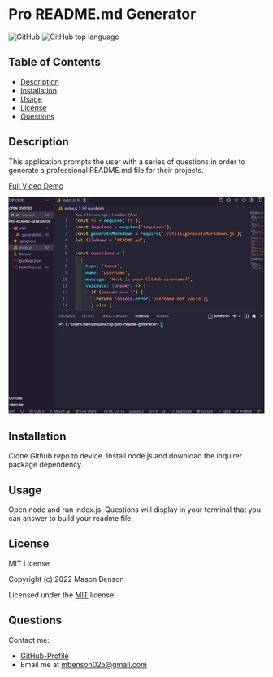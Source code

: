 # Pro README.md Generator

![GitHub](https://img.shields.io/github/license/mbenson025/pro-readme-generator)
![GitHub top language](https://img.shields.io/github/languages/top/mbenson025/pro-readme-generator)

## Table of Contents

- [Description](#description)
- [Installation](#installation)
- [Usage](#usage)
- [License](#license)
- [Questions](#questions)

## Description

This application prompts the user with a series of questions in order to generate a professional README.md file for their projects.

[Full Video Demo](https://drive.google.com/file/d/1GIywV49-sWP_ir0oDt-CNhPRw9tTG9KB/view)

<img src="assets/img/readmegen.gif" alt="gif of app demonstration" title="App Demo">

## Installation

Clone Github repo to device. Install node.js and download the inquirer package dependency.

## Usage

Open node and run index.js. Questions will display in your terminal that you can answer to build your readme file.

## License

MIT License

Copyright (c) 2022 Mason Benson

Licensed under the [MIT](LICENSE) license.

## Questions

Contact me:

- [GitHub-Profile](https://github.com/mbenson025)
- Email me at mbenson025@gmail.com
